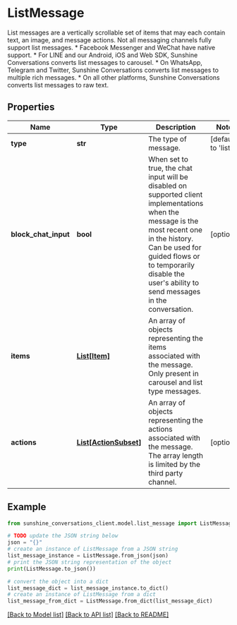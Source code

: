 # ListMessage

List messages are a vertically scrollable set of items that may each contain text, an image, and message actions. Not all messaging channels fully support list messages. * Facebook Messenger and WeChat have native support. * For LINE and our Android, iOS and Web SDK, Sunshine Conversations converts list messages to carousel. * On WhatsApp, Telegram and Twitter, Sunshine Conversations converts list messages to multiple rich messages. * On all other platforms, Sunshine Conversations converts list messages to raw text. 

## Properties

Name | Type | Description | Notes
------------ | ------------- | ------------- | -------------
**type** | **str** | The type of message. | [default to 'list']
**block_chat_input** | **bool** | When set to true, the chat input will be disabled on supported client implementations when the message is the most recent one in the history. Can be used for guided flows or to temporarily disable the user&#39;s ability to send messages in the conversation. | [optional] 
**items** | [**List[Item]**](Item.md) | An array of objects representing the items associated with the message. Only present in carousel and list type messages. | 
**actions** | [**List[ActionSubset]**](ActionSubset.md) | An array of objects representing the actions associated with the message. The array length is limited by the third party channel. | [optional] 

## Example

```python
from sunshine_conversations_client.model.list_message import ListMessage

# TODO update the JSON string below
json = "{}"
# create an instance of ListMessage from a JSON string
list_message_instance = ListMessage.from_json(json)
# print the JSON string representation of the object
print(ListMessage.to_json())

# convert the object into a dict
list_message_dict = list_message_instance.to_dict()
# create an instance of ListMessage from a dict
list_message_from_dict = ListMessage.from_dict(list_message_dict)
```
[[Back to Model list]](../README.md#documentation-for-models) [[Back to API list]](../README.md#documentation-for-api-endpoints) [[Back to README]](../README.md)


